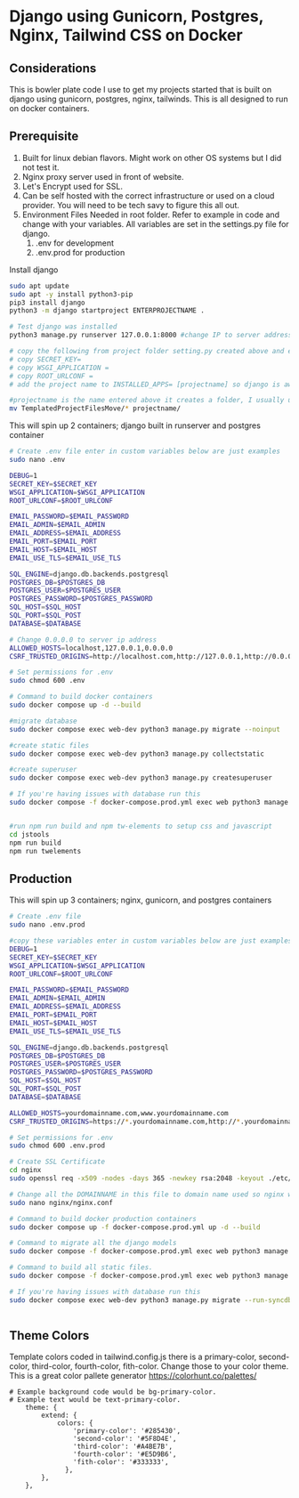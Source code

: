 # Django using Gunicorn, Postgres, Nginx, Tailwind CSS on Docker

## Considerations

This is bowler plate code I use to get my projects started that is built on django using gunicorn, postgres, nginx, tailwinds. This is all designed to run on docker containers. 

## Prerequisite 

1. Built for linux debian flavors. Might work on other OS systems but I did not test it. 
2. Nginx proxy server used in front of website. 
3. Let's Encrypt used for SSL.
4. Can be self hosted with the correct infrastructure or used on a cloud provider. You will need to be tech savy to figure this all out.
5. Environment Files Needed in root folder. Refer to example in code and change with your variables. All variables are set in the settings.py file for django.
    1. .env for development
    2. .env.prod for production

Install django
```bash
sudo apt update 
sudo apt -y install python3-pip
pip3 install django
python3 -m django startproject ENTERPROJECTNAME .

# Test django was installed
python3 manage.py runserver 127.0.0.1:8000 #change IP to server address

# copy the following from project folder setting.py created above and enter into the .env files created below.
# copy SECRET_KEY= 
# copy WSGI_APPLICATION = 
# copy ROOT_URLCONF =
# add the project name to INSTALLED_APPS= [projectname] so django is aware of your project. 

#projectname is the name entered above it creates a folder, I usually use the domain name. Move the TemplatedProjectFilesMove stuff to project folder to replace standard files
mv TemplatedProjectFilesMove/* projectname/
```

This will spin up 2 containers; django built in runserver and postgres container
```bash
# Create .env file enter in custom variables below are just examples
sudo nano .env 

DEBUG=1
SECRET_KEY=$SECRET_KEY
WSGI_APPLICATION=$WSGI_APPLICATION
ROOT_URLCONF=$ROOT_URLCONF

EMAIL_PASSWORD=$EMAIL_PASSWORD
EMAIL_ADMIN=$EMAIL_ADMIN
EMAIL_ADDRESS=$EMAIL_ADDRESS
EMAIL_PORT=$EMAIL_PORT
EMAIL_HOST=$EMAIL_HOST
EMAIL_USE_TLS=$EMAIL_USE_TLS

SQL_ENGINE=django.db.backends.postgresql
POSTGRES_DB=$POSTGRES_DB
POSTGRES_USER=$POSTGRES_USER
POSTGRES_PASSWORD=$POSTGRES_PASSWORD
SQL_HOST=$SQL_HOST
SQL_PORT=$SQL_POST
DATABASE=$DATABASE

# Change 0.0.0.0 to server ip address
ALLOWED_HOSTS=localhost,127.0.0.1,0.0.0.0 
CSRF_TRUSTED_ORIGINS=http://localhost.com,http://127.0.0.1,http://0.0.0.0

# Set permissions for .env
sudo chmod 600 .env

# Command to build docker containers
sudo docker compose up -d --build

#migrate database
sudo docker compose exec web-dev python3 manage.py migrate --noinput

#create static files
sudo docker compose exec web-dev python3 manage.py collectstatic

#create superuser
sudo docker compose exec web-dev python3 manage.py createsuperuser

# If you're having issues with database run this 
sudo docker compose -f docker-compose.prod.yml exec web python3 manage.py migrate --run-syncdb


#run npm run build and npm tw-elements to setup css and javascript
cd jstools
npm run build
npm run twelements

```

## Production 

This will spin up 3 containers; nginx, gunicorn, and postgres containers
```bash
# Create .env file
sudo nano .env.prod

#copy these variables enter in custom variables below are just examples
DEBUG=1
SECRET_KEY=$SECRET_KEY
WSGI_APPLICATION=$WSGI_APPLICATION
ROOT_URLCONF=$ROOT_URLCONF

EMAIL_PASSWORD=$EMAIL_PASSWORD
EMAIL_ADMIN=$EMAIL_ADMIN
EMAIL_ADDRESS=$EMAIL_ADDRESS
EMAIL_PORT=$EMAIL_PORT
EMAIL_HOST=$EMAIL_HOST
EMAIL_USE_TLS=$EMAIL_USE_TLS

SQL_ENGINE=django.db.backends.postgresql
POSTGRES_DB=$POSTGRES_DB
POSTGRES_USER=$POSTGRES_USER
POSTGRES_PASSWORD=$POSTGRES_PASSWORD
SQL_HOST=$SQL_HOST
SQL_PORT=$SQL_POST
DATABASE=$DATABASE

ALLOWED_HOSTS=yourdomainname.com,www.yourdomainname.com
CSRF_TRUSTED_ORIGINS=https://*.yourdomainname.com,http://*.yourdomainname.com

# Set permissions for .env
sudo chmod 600 .env.prod

# Create SSL Certificate
cd nginx
sudo openssl req -x509 -nodes -days 365 -newkey rsa:2048 -keyout ./etc/ssl/private/localhost.key -out ./etc/ssl/certs/localhost.crt

# Change all the DOMAINNAME in this file to domain name used so nginx will work correctly. This config is designed to be used behind a proxy nginx server. 
sudo nano nginx/nginx.conf

# Command to build docker production containers
sudo docker compose up -f docker-compose.prod.yml up -d --build

# Command to migrate all the django models 
sudo docker compose -f docker-compose.prod.yml exec web python3 manage.py migrate

# Command to build all static files.
sudo docker compose -f docker-compose.prod.yml exec web python3 manage.py collectstatic

# If you're having issues with database run this 
sudo docker compose exec web-dev python3 manage.py migrate --run-syncdb



```

## Theme Colors

Template colors coded in tailwind.config.js there is a primary-color, second-color, third-color, fourth-color, fith-color. Change those to your color theme. This is a great color pallete generator https://colorhunt.co/palettes/

```
# Example background code would be bg-primary-color. 
# Example text would be text-primary-color.
    theme: {
        extend: {
            colors: {
                'primary-color': '#285430',
                'second-color': '#5F8D4E',
                'third-color': '#A4BE7B',
                'fourth-color': '#E5D9B6',
                'fith-color': '#333333',
              },
        },
    },
```